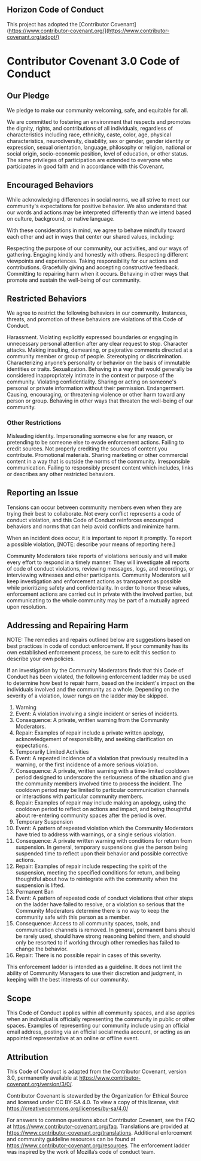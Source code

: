 ## Horizon Code of Conduct
This project has adopted the [Contributor Covenant](https://www.contributor-covenant.org/](https://www.contributor-covenant.org/adopt/)

# Contributor Covenant 3.0 Code of Conduct
## Our Pledge
We pledge to make our community welcoming, safe, and equitable for all.

We are committed to fostering an environment that respects and promotes the dignity, rights, and contributions of all individuals, regardless of characteristics including race, ethnicity, caste, color, age, physical characteristics, neurodiversity, disability, sex or gender, gender identity or expression, sexual orientation, language, philosophy or religion, national or social origin, socio-economic position, level of education, or other status. The same privileges of participation are extended to everyone who participates in good faith and in accordance with this Covenant.

## Encouraged Behaviors
While acknowledging differences in social norms, we all strive to meet our community's expectations for positive behavior. We also understand that our words and actions may be interpreted differently than we intend based on culture, background, or native language.

With these considerations in mind, we agree to behave mindfully toward each other and act in ways that center our shared values, including:

Respecting the purpose of our community, our activities, and our ways of gathering.
Engaging kindly and honestly with others.
Respecting different viewpoints and experiences.
Taking responsibility for our actions and contributions.
Gracefully giving and accepting constructive feedback.
Committing to repairing harm when it occurs.
Behaving in other ways that promote and sustain the well-being of our community.

## Restricted Behaviors
We agree to restrict the following behaviors in our community. Instances, threats, and promotion of these behaviors are violations of this Code of Conduct.

Harassment. Violating explicitly expressed boundaries or engaging in unnecessary personal attention after any clear request to stop.
Character attacks. Making insulting, demeaning, or pejorative comments directed at a community member or group of people.
Stereotyping or discrimination. Characterizing anyone’s personality or behavior on the basis of immutable identities or traits.
Sexualization. Behaving in a way that would generally be considered inappropriately intimate in the context or purpose of the community.
Violating confidentiality. Sharing or acting on someone's personal or private information without their permission.
Endangerment. Causing, encouraging, or threatening violence or other harm toward any person or group.
Behaving in other ways that threaten the well-being of our community.
### Other Restrictions
Misleading identity. Impersonating someone else for any reason, or pretending to be someone else to evade enforcement actions.
Failing to credit sources. Not properly crediting the sources of content you contribute.
Promotional materials. Sharing marketing or other commercial content in a way that is outside the norms of the community.
Irresponsible communication. Failing to responsibly present content which includes, links or describes any other restricted behaviors.
## Reporting an Issue
Tensions can occur between community members even when they are trying their best to collaborate. Not every conflict represents a code of conduct violation, and this Code of Conduct reinforces encouraged behaviors and norms that can help avoid conflicts and minimize harm.

When an incident does occur, it is important to report it promptly. To report a possible violation, [NOTE: describe your means of reporting here.]

Community Moderators take reports of violations seriously and will make every effort to respond in a timely manner. They will investigate all reports of code of conduct violations, reviewing messages, logs, and recordings, or interviewing witnesses and other participants. Community Moderators will keep investigation and enforcement actions as transparent as possible while prioritizing safety and confidentiality. In order to honor these values, enforcement actions are carried out in private with the involved parties, but communicating to the whole community may be part of a mutually agreed upon resolution.

## Addressing and Repairing Harm
NOTE: The remedies and repairs outlined below are suggestions based on best practices in code of conduct enforcement. If your community has its own established enforcement process, be sure to edit this section to describe your own policies.

If an investigation by the Community Moderators finds that this Code of Conduct has been violated, the following enforcement ladder may be used to determine how best to repair harm, based on the incident's impact on the individuals involved and the community as a whole. Depending on the severity of a violation, lower rungs on the ladder may be skipped.

1. Warning
  1. Event: A violation involving a single incident or series of incidents.
  2. Consequence: A private, written warning from the Community Moderators.
  3. Repair: Examples of repair include a private written apology, acknowledgement of responsibility, and seeking clarification on expectations.
2. Temporarily Limited Activities
  1. Event: A repeated incidence of a violation that previously resulted in a warning, or the first incidence of a more serious violation.
  2. Consequence: A private, written warning with a time-limited cooldown period designed to underscore the seriousness of the situation and give the community members involved time to process the incident. The cooldown period may be limited to particular communication channels or interactions with particular community members.
  3. Repair: Examples of repair may include making an apology, using the cooldown period to reflect on actions and impact, and being thoughtful about re-entering community spaces after the period is over.
3. Temporary Suspension
  1. Event: A pattern of repeated violation which the Community Moderators have tried to address with warnings, or a single serious violation.
  2. Consequence: A private written warning with conditions for return from suspension. In general, temporary suspensions give the person being suspended time to reflect upon their behavior and possible corrective actions.
  3. Repair: Examples of repair include respecting the spirit of the suspension, meeting the specified conditions for return, and being thoughtful about how to reintegrate with the community when the suspension is lifted.
4. Permanent Ban
  1. Event: A pattern of repeated code of conduct violations that other steps on the ladder have failed to resolve, or a violation so serious that the Community Moderators determine there is no way to keep the community safe with this person as a member.
  2. Consequence: Access to all community spaces, tools, and communication channels is removed. In general, permanent bans should be rarely used, should have strong reasoning behind them, and should only be resorted to if working through other remedies has failed to change the behavior.
  3. Repair: There is no possible repair in cases of this severity.

This enforcement ladder is intended as a guideline. It does not limit the ability of Community Managers to use their discretion and judgment, in keeping with the best interests of our community.

## Scope
This Code of Conduct applies within all community spaces, and also applies when an individual is officially representing the community in public or other spaces. Examples of representing our community include using an official email address, posting via an official social media account, or acting as an appointed representative at an online or offline event.

## Attribution
This Code of Conduct is adapted from the Contributor Covenant, version 3.0, permanently available at https://www.contributor-covenant.org/version/3/0/.

Contributor Covenant is stewarded by the Organization for Ethical Source and licensed under CC BY-SA 4.0. To view a copy of this license, visit https://creativecommons.org/licenses/by-sa/4.0/

For answers to common questions about Contributor Covenant, see the FAQ at https://www.contributor-covenant.org/faq. Translations are provided at https://www.contributor-covenant.org/translations. Additional enforcement and community guideline resources can be found at https://www.contributor-covenant.org/resources. The enforcement ladder was inspired by the work of Mozilla’s code of conduct team.
